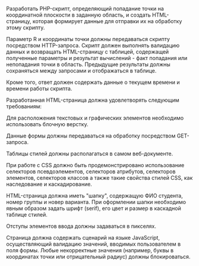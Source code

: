 Разработать PHP-скрипт, определяющий попадание точки на координатной плоскости в заданную область, и создать HTML-страницу, которая формирует данные для отправки их на обработку этому скрипту.

Параметр R и координаты точки должны передаваться скрипту посредством HTTP-запроса. Скрипт должен выполнять валидацию данных и возвращать HTML-страницу с таблицей, содержащей полученные параметры и результат вычислений - факт попадания или непопадания точки в область. Предыдущие результаты должны сохраняться между запросами и отображаться в таблице.

Кроме того, ответ должен содержать данные о текущем времени и времени работы скрипта.

Разработанная HTML-страница должна удовлетворять следующим требованиям:

Для расположения текстовых и графических элементов необходимо использовать блочную верстку.

Данные формы должны передаваться на обработку посредством GET-запроса.

Таблицы стилей должны располагаться в самом веб-документе.

При работе с CSS должно быть продемонстрировано использование селекторов псевдоэлементов, селекторов атрибутов, селекторов элементов, селекторов классов а также такие свойства стилей CSS, как наследование и каскадирование.

HTML-страница должна иметь "шапку", содержащую ФИО студента, номер группы и новер варианта. При оформлении шапки необходимо явным образом задать шрифт (serif), его цвет и размер в каскадной таблице стилей.

Отступы элементов ввода должны задаваться в пикселях.

Страница должна содержать сценарий на языке JavaScript, осуществляющий валидацию значений, вводимых пользователем в поля формы. Любые некорректные значения (например, буквы в координатах точки или отрицательный радиус) должны блокироваться.

